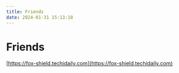 ```yaml
---
title: Friends
date: 2024-01-31 15:13:18
---
```


# Friends

[https://fox-shield.techidaily.com](https://fox-shield.techidaily.com)